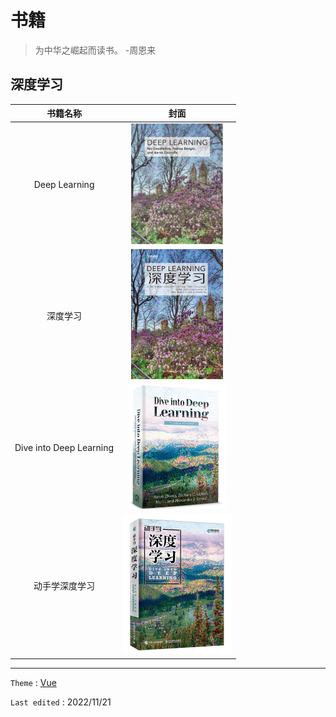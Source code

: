 # 书籍

>   为中华之崛起而读书。 -周恩来



## 深度学习

|        书籍名称         |                     封面                     |
| :---------------------: | :------------------------------------------: |
|      Deep Learning      | <img src="pic/1.jpeg"  style="zoom: 23%;" /> |
|        深度学习         | <img src="pic/4.png"  style="zoom: 25%;" />  |
| Dive into Deep Learning |  <img src="pic/3.png"  style="zoom:25%;" />  |
|     动手学深度学习      | <img src="pic/2.png"  style="zoom: 25%;" />  |

---

`Theme` : [Vue](https://theme.typora.io/theme/Vue/)

`Last edited` : 2022/11/21
